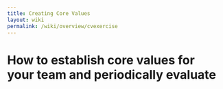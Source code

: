 ```yaml
---
title: Creating Core Values
layout: wiki
permalink: /wiki/overview/cvexercise
---
```


# How to establish core values for your team and periodically evaluate
